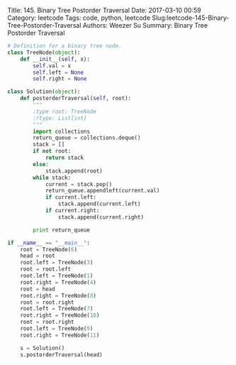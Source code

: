 Title: 145. Binary Tree Postorder Traversal 
Date: 2017-03-10 00:59
Category: leetcode
Tags: code, python, leetcode
Slug:leetcode-145-Binary-Tree-Postorder-Traversal 
Authors: Weezer Su
Summary: Binary Tree Postorder Traversal


```python
# Definition for a binary tree node.
class TreeNode(object):
    def __init__(self, x):
        self.val = x
        self.left = None
        self.right = None

class Solution(object):
    def postorderTraversal(self, root):
        """
        :type root: TreeNode
        :rtype: List[int]
        """
        import collections
        return_queue = collections.deque()
        stack = []
        if not root:
            return stack
        else:
            stack.append(root)
        while stack:
            current = stack.pop()
            return_queue.appendleft(current.val)
            if current.left:
                stack.append(current.left)
            if current.right:
                stack.append(current.right)

        print return_queue

if __name__ == "__main__":
    root = TreeNode(6)
    head = root
    root.left = TreeNode(3)
    root = root.left
    root.left = TreeNode(1)
    root.right = TreeNode(4)
    root = head
    root.right = TreeNode(8)
    root = root.right
    root.left = TreeNode(7)
    root.right = TreeNode(10)
    root = root.right
    root.left = TreeNode(9)
    root.right = TreeNode(11)

    s = Solution()
    s.postorderTraversal(head)
```


